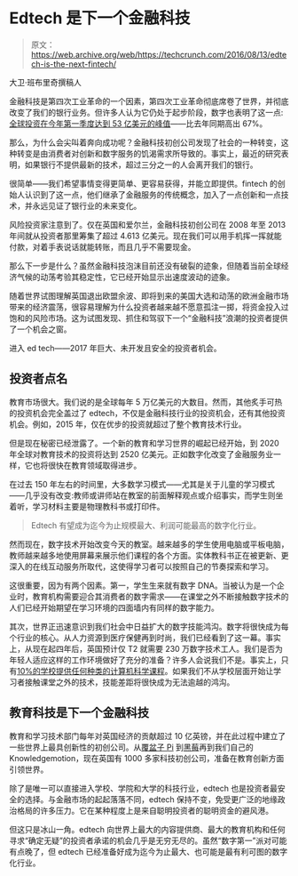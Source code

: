 # Edtech 是下一个金融科技 

> 原文：<https://web.archive.org/web/https://techcrunch.com/2016/08/13/edtech-is-the-next-fintech/>

大卫·班布里奇撰稿人

金融科技是第四次工业革命的一个因素，第四次工业革命彻底席卷了世界，并彻底改变了我们的银行业务。但许多人认为它仍处于起步阶段，数字也表明了这一点:[全球投资在今年第一季度达到 53 亿美元的峰值](https://web.archive.org/web/20230202141201/https://newsroom.accenture.com/news/global-fintech-investment-growth-continues-in-2016-driven-by-europe-and-asia-accenture-study-finds.htm)——比去年同期高出 67%。

那么，为什么会尖叫着奔向成功呢？金融科技初创公司发现了社会的一种转变，这种转变是由消费者对创新和数字服务的饥渴需求所导致的。事实上，最近的研究表明，如果银行不提供最新的技术，超过三分之一的人会离开我们的银行。

很简单——我们希望事情变得更简单、更容易获得，并能立即提供。fintech 的创始人认识到了这一点，他们继承了金融服务的传统概念，加入了一点创新和一点技术，并永远见证了银行业的未来变化。

风险投资家注意到了。仅在英国和爱尔兰，金融科技初创公司在 2008 年至 2013 年间就从投资者那里筹集了超过 4.613 亿美元。现在我们可以用手机挥一挥就能付款，对着手表说话就能转账，而且几乎不需要现金。

那么下一步是什么？虽然金融科技泡沫目前还没有破裂的迹象，但随着当前全球经济气候的动荡考验其稳定性，它已经开始显示出速度波动的迹象。

随着世界试图理解英国退出欧盟余波、即将到来的美国大选和动荡的欧洲金融市场带来的经济震荡，很容易理解为什么投资者越来越不愿意孤注一掷，将资金投入过饱和的风险市场。这为试图发现、抓住和驾驭下一个“金融科技”浪潮的投资者提供了一个机会之窗。

进入 ed tech——2017 年巨大、未开发且安全的投资者机会。

## 投资者点名

教育市场很大。我们说的是全球每年 5 万亿美元的大数目。然而，其他炙手可热的投资机会完全盖过了 edtech，不仅是金融科技行业的投资机会，还有其他投资机会。例如，2015 年，仅在优步的投资就超过了整个教育技术行业。

但是现在秘密已经泄露了。一个新的教育和学习世界的崛起已经开始，到 2020 年全球对教育技术的投资将达到 2520 亿美元。正如数字化改变了金融服务业一样，它也将很快在教育领域取得进步。

在过去 150 年左右的时间里，大多数学习模式——尤其是关于儿童的学习模式——几乎没有改变:教师或讲师站在教室的前面解释观点或介绍事实，而学生则坐着听，学习材料主要是物理教科书或打印件。

> Edtech 有望成为迄今为止规模最大、利润可能最高的数字化行业。

然而现在，数字技术开始改变今天的教室。越来越多的学生使用电脑或平板电脑，教师越来越多地使用屏幕来展示他们课程的各个方面。实体教科书正在被更新、更深入的在线互动服务所取代，这使得学习者可以按照自己的节奏探索和学习。

这很重要，因为有两个因素。第一，学生生来就有数字 DNA。当被认为是一个企业时，教育机构需要迎合其消费者的数字需求——在课堂之外不断接触数字技术的人们已经开始期望在学习环境的四面墙内有同样的数字能力。

其次，世界正迅速意识到我们社会中日益扩大的数字技能鸿沟。数字将很快成为每个行业的核心。从人力资源到医疗保健再到时尚，我们已经看到了这一幕。事实上，从现在起四年后，英国预计仅 T2 就需要 230 万数字技术工人。我们是否为年轻人适应这样的工作环境做好了充分的准备？许多人会说我们不是。事实上，只有[10%的学校提供任何种类的计算机科学课程](https://web.archive.org/web/20230202141201/http://www.intel.com/content/www/us/en/education/solutions/infographics/maker-global-infographic.html)。如果我们不从学校层面开始让学习者接触课堂之外的技术，技能差距将很快成为无法逾越的鸿沟。

## 教育科技是下一个金融科技

教育和学习技术部门每年对英国经济的贡献超过 10 亿英镑，并在此过程中建立了一些世界上最具创新性的初创公司。从[覆盆子 Pi](https://web.archive.org/web/20230202141201/https://www.raspberrypi.org/) 到[黑莓](https://web.archive.org/web/20230202141201/http://www.blackbullion.com/)再到我们自己的 Knowledgemotion，现在英国有 1000 多家科技初创公司，准备在教育创新方面引领世界。

除了是唯一可以直接进入学校、学院和大学的科技行业，edtech 也是投资者最安全的选择。与金融市场的起起落落不同，edtech 保持不变，免受更广泛的地缘政治格局的许多压力。它在某种程度上是来自聪明投资者的聪明资金的避风港。

但这只是冰山一角。edtech 向世界上最大的内容提供商、最大的教育机构和任何寻求“确定无疑”的投资者承诺的机会几乎是无穷无尽的。虽然“数字第一”派对可能有点晚了，但 edtech 已经准备好成为迄今为止最大、也可能是最有利可图的数字化行业。